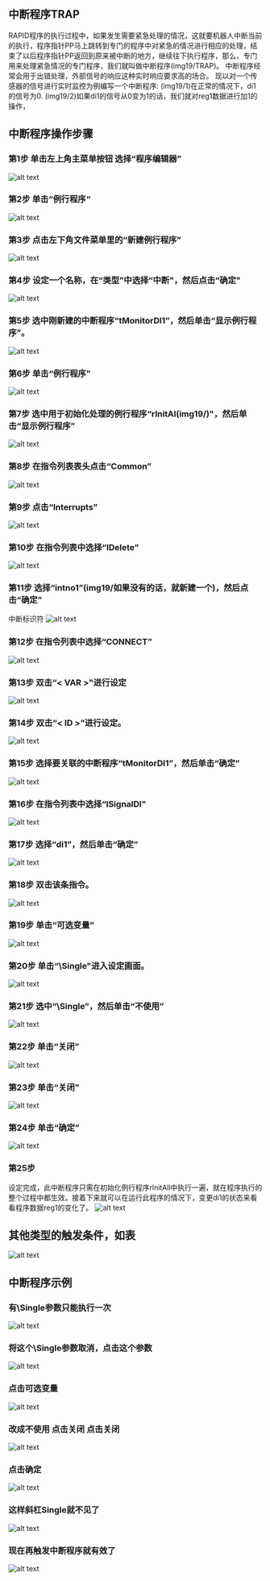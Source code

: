 ## 中断程序TRAP

RAPID程序的执行过程中，如果发生需要紧急处理的情况，这就要机器人中断当前的执行，程序指针PP马上跳转到专门的程序中对紧急的情况进行相应的处理，结束了以后程序指针PP返回到原来被中断的地方，继续往下执行程序，那么，专门用来处理紧急情况的专门程序，我们就叫做中断程序(img19/TRAP)。
中断程序经常会用于出错处理，外部信号的响应这种实时响应要求高的场合。
现以对一个传感器的信号进行实时监控为例编写一个中断程序:
(img19/1)在正常的情况下，di1的信号为0.
(img19/2)如果di1的信号从0变为1的话，我们就对reg1数据进行加1的操作，

## 中断程序操作步骤
### 第1步 单击左上角主菜单按钮 选择“程序编辑器”
![alt text](img19/image.png)
### 第2步 单击“例行程序“
![alt text](img19/image-1.png)
### 第3步 点击左下角文件菜单里的“新建例行程序”
![alt text](img19/image-2.png)
### 第4步 设定一个名称，在“类型”中选择“中断"，然后点击“确定"
![alt text](img19/image-3.png)
### 第5步 选中刚新建的中断程序“tMonitorDl1”，然后单击“显示例行程序”。
![alt text](img19/image-4.png)
### 第6步 单击“例行程序”
![alt text](img19/image-5.png)
### 第7步 选中用于初始化处理的例行程序“rInitAl(img19/)"，然后单击“显示例行程序”
![alt text](img19/image-6.png)
### 第8步 在指令列表表头点击“Common”
![alt text](img19/image-7.png)
### 第9步 点击“Interrupts”
![alt text](img19/image-8.png)
### 第10步 在指令列表中选择“IDelete”
![alt text](img19/image-9.png)
### 第11步 选择“intno1”(img19/如果没有的话，就新建一个)，然后点击“确定”
中断标识符
![alt text](img19/image-10.png)
### 第12步 在指令列表中选择“CONNECT”
![alt text](img19/image-11.png)
### 第13步 双击“< VAR >"进行设定
![alt text](img19/image-12.png)
### 第14步 双击“< ID >”进行设定。
![alt text](img19/image-13.png)
### 第15步 选择要关联的中断程序“tMonitorDl1”，然后单击“确定”
![alt text](img19/image-14.png)
### 第16步 在指令列表中选择“lSignalDl"
![alt text](img19/image-15.png)
### 第17步 选择“di1”，然后单击“确定”
![alt text](img19/image-16.png)
### 第18步 双击该条指令。
![alt text](img19/image-17.png)
### 第19步 单击“可选变量”
![alt text](img19/image-18.png)
### 第20步 单击“\Single"进入设定画面。
![alt text](img19/image-19.png)
### 第21步 选中“\Single”，然后单击“不使用”
![alt text](img19/image-20.png)
### 第22步 单击“关闭”
![alt text](img19/image-21.png)
### 第23步 单击“关闭”
![alt text](img19/image-22.png)
### 第24步 单击“确定”
![alt text](img19/image-23.png)
### 第25步 
设定完成，此中断程序只需在初始化例行程序rlnitAll中执行一遍，就在程序执行的整个过程中都生效。接着下来就可以在运行此程序的情况下，变更di1的状态来看看程序数据reg1的变化了。
![alt text](img19/image-24.png)
## 其他类型的触发条件，如表
![alt text](img19/image-25.png)

## 中断程序示例
### 有\Single参数只能执行一次
![alt text](img19/image-26.png)
### 将这个\Single参数取消，点击这个参数
![alt text](img19/image-27.png)
### 点击可选变量
![alt text](img19/image-28.png)
### 改成不使用 点击关闭 点击关闭
![alt text](img19/image-29.png)
### 点击确定
![alt text](img19/image-30.png)
### 这样斜杠Single就不见了
![alt text](img19/image-31.png)
### 现在再触发中断程序就有效了
![alt text](img19/image-32.png)

































